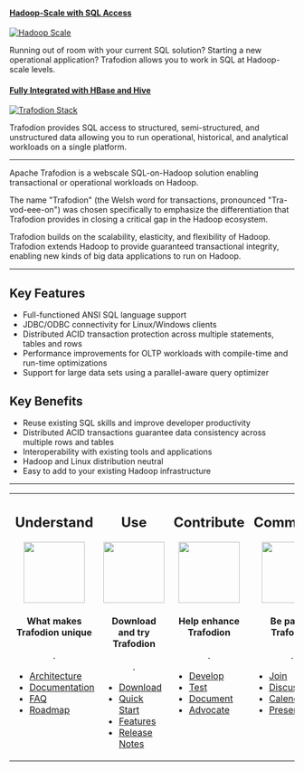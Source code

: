 <!--
  Licensed under the Apache License, Version 2.0 (the "License");
  you may not use this file except in compliance with the License.
  You may obtain a copy of the License at

      http://www.apache.org/licenses/LICENSE-2.0

  Unless required by applicable law or agreed to in writing, software
  distributed under the License is distributed on an "AS IS" BASIS,
  WITHOUT WARRANTIES OR CONDITIONS OF ANY KIND, either express or implied.
  See the License for the specific language governing permissions and
  limitations under the License.
-->
<!-- Need a better picture, removed for now
#### [Next Hadoop Wave][revolution]

[![Next Hadoop Wave](images/carousel/revolution.png)][revolution]

Trafodion brings enterprise-class operational workloads to Hadoop! You can now run all of your data workloads on a single platform based on Hadoop.
-->

#### [Hadoop-Scale with SQL Access][scale]

[![Hadoop Scale](images/carousel/scale.png)][scale]

Running out of room with your current SQL solution? Starting a new operational application? Trafodion allows you to work in SQL at Hadoop-scale levels.


#### [Fully Integrated with HBase and Hive][stack]

[![Trafodion Stack](images/carousel/stack.png)][stack]

Trafodion provides SQL access to structured, semi-structured, and unstructured data allowing you to run operational, historical, and analytical workloads on a single platform.


[revolution]: http://trafodion.apache.org
[scale]: http://trafodion.apache.org
[stack]: index.html


---

Apache Trafodion is a webscale SQL-on-Hadoop solution enabling transactional or operational workloads on Hadoop. 

The name &quot;Trafodion&quot; (the Welsh word for transactions, pronounced &quot;Tra-vod-eee-on&quot;) was chosen specifically to emphasize the differentiation that Trafodion provides in closing a critical gap in the Hadoop ecosystem. 

Trafodion builds on the scalability, elasticity, and flexibility of Hadoop. Trafodion extends Hadoop to provide guaranteed transactional integrity, enabling new kinds of big data applications to run on Hadoop. 

---

## Key Features

* Full-functioned ANSI SQL language support
* JDBC/ODBC connectivity for Linux/Windows clients
* Distributed ACID transaction protection across multiple statements, tables and rows
* Performance improvements for OLTP workloads with compile-time and run-time optimizations
* Support for large data sets using a parallel-aware query optimizer


## Key Benefits

* Reuse existing SQL skills and improve developer productivity
* Distributed ACID transactions guarantee data consistency across multiple rows and tables
* Interoperability with existing tools and applications
* Hadoop and Linux distribution neutral
* Easy to add to your existing Hadoop infrastructure


---

<span >
<!-- table class="hidetable" -->
<table>
<tr>
<td width="25%" valign="top">
<center>
<h2>Understand</h2>
<img src="images/logos/understand.png" width="108" height="108"/>
<h4>What makes Trafodion unique</h4>
<div class="customHr">.</div>
</center>
<ul>
<li><a href="architecture-overview.html">Architecture</a></li>
<li><a href="documentation.html">Documentation</a></li>
<li><a href="faq.html">FAQ</a></li>
<li><a href="roadmap.html">Roadmap</a></li>
</ul>
</td>
<td width="25%" valign="top">
<center>
<h2>Use</h2>
<img src="images/logos/use.png" width="108" height="108"/>
<h4>Download and try Trafodion</h4>
<div class="customHr">.</div>
</center>
<ul>
<li><a href="download.html">Download</a></li>
<li><a href="quick-start.html">Quick Start</a></li>
<li><a href="features.html">Features</a></li>
<li><a href="release-notes.html">Release Notes</a></li>
</ul>
</td>
<td width="25%" valign="top">
<center>
<h2>Contribute</h2>
<img src="images/logos/contribute.png" width="108" height="108"/>
<h4>Help enhance Trafodion</h4>
<div class="customHr">.</div>
</center>
<ul>
<li><a href="develop.html">Develop</a></li>
<li><a href="test.html">Test</a></li>
<li><a href="document.html">Document</a></li>
<li><a href="advocate.html">Advocate</a></li>
</ul>
</td>
<td width="25%" valign="top">
<center>
<h2>Community</h2>
<img src="images/logos/community.png" width="108" height="108"/>
<h4>Be part of Trafodion</h4>
<div class="customHr">.</div>
</center>
<ul>
<li><a href="contribute.html">Join</a></li>
<li><a href="mail-lists.html">Discuss</a></li>
<li><a href="calendar.html">Calendar</a></li>
<li><a href="presentations.html">Presentations</a></li>
</ul>
</td>
</tr>
</table>
</span>